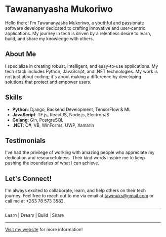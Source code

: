 # Tawananyasha Mukoriwo

Hello there! I'm Tawananyasha Mukoriwo, a youthful and passionate software developer dedicated to crafting innovative and user-centric applications. My journey in tech is driven by a relentless desire to learn, build, and share my knowledge with others.

## About Me
I specialize in creating robust, intelligent, and easy-to-use applications. My tech stack includes Python, JavaScript, and .NET technologies. My work is not just about coding; it's about making a difference by developing solutions that protect and empower users.

## Skills
- **Python**: Django, Backend Development, TensorFlow & ML
- **JavaScript**: TF.js, ReactJS, Node.js, ElectronJS
- **Golang**: Gin, PostgreSQL
- **.NET**: C#, VB, WinForms, UWP, Xamarin

## Testimonials
I've had the privilege of working with amazing people who appreciate my dedication and resourcefulness. Their kind words inspire me to keep pushing the boundaries of what I can achieve.

## Let's Connect!
I'm always excited to collaborate, learn, and help others on their tech journey. Feel free to reach out to me via email at tawmuks@gmail.com or call me at +263 78 573 3582.

---

Learn | Dream | Build | Share

---

[Visit my website](https://tawananyasha.com/) for more information!
<!---
TawanaState/TawanaState is a ✨ special ✨ repository because its `README.md` (this file) appears on your GitHub profile.
You can click the Preview link to take a look at your changes.
--->
